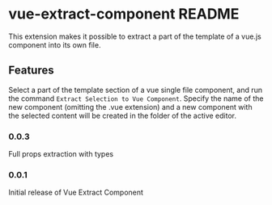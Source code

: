 # vue-extract-component README

This extension makes it possible to extract a part of the template of a vue.js component into its own file.

## Features

Select a part of the template section of a vue single file component, and run the command `Extract Selection to Vue Component`.
Specify the name of the new component (omitting the .vue extension) and a new component with the selected content will be created in the folder of the active editor.

### 0.0.3

Full props extraction with types

### 0.0.1

Initial release of Vue Extract Component
